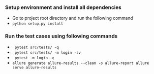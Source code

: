 ### Setup environment and install all dependencies

- Go to project root directory and run the following command
- `python setup.py install`

### Run the test cases using following commands

- ` pytest src/tests/ -q`
- ` pytest src/tests/ -m login -sv`
- ` pytest -m login -q`
- `allure generate allure-results --clean -o allure-report allure serve allure-results`